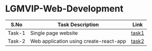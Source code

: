 # LGMVIP-Web-Development

| S.No | Task Description | Link | 
|------|--------------|------|
|Task-1|Single page website|[task1](https://)|
|Task-2|Web application using create-react-app|[task2](https://)|





